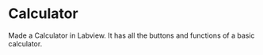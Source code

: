 # Calculator
Made a Calculator in Labview. It has all the buttons and functions of a basic calculator. 
